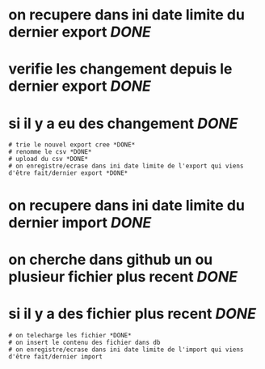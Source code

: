 # on recupere dans ini date limite du dernier export *DONE*
# verifie les changement depuis le dernier export *DONE*
# si il y a eu des changement *DONE*
    # trie le nouvel export cree *DONE*
    # renomme le csv *DONE*
    # upload du csv *DONE*
    # on enregistre/ecrase dans ini date limite de l'export qui viens d'être fait/dernier export *DONE*


# on recupere dans ini date limite du dernier import *DONE*
# on cherche dans github un ou plusieur fichier plus recent *DONE*
# si il y a des fichier plus recent *DONE*
    # on telecharge les fichier *DONE*
    # on insert le contenu des fichier dans db
    # on enregistre/ecrase dans ini date limite de l'import qui viens d'être fait/dernier import

